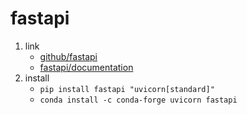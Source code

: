 # fastapi

1. link
   * [github/fastapi](https://github.com/tiangolo/fastapi)
   * [fastapi/documentation](https://fastapi.tiangolo.com/)
2. install
   * `pip install fastapi "uvicorn[standard]"`
   * `conda install -c conda-forge uvicorn fastapi`
